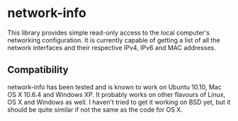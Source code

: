 network-info
=============

This library provides simple read-only access to the local computer's
networking configuration. It is currently capable of getting a list of
all the network interfaces and their respective IPv4, IPv6 and MAC
addresses.

Compatibility
--------------

network-info has been tested and is known to work on Ubuntu 10.10, Mac
OS X 10.6.4 and Windows XP. It probably works on other flavours of
Linux, OS X and Windows as well. I haven't tried to get it working on
BSD yet, but it should be quite similar if not the same as the code for
OS X.

